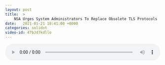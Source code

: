 ```yaml
---
layout: post
title:  >
    NSA Urges System Administrators To Replace Obsolete TLS Protocols
date:   2021-01-21 18:41:00 +0000
categories: solidot
video-id: 47bJd7kdllo
---
```


<audio src="/assets/2e3b11e6f4915eced69510d14fa42dbc.mp3" style="width: 100%;" controls></audio>

